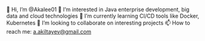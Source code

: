 👋 Hi, I’m @Akalee01
👀 I’m interested in Java enterprise development, big data and cloud technologies
🌱 I’m currently learning CI/CD tools like Docker, Kubernetes
💞️ I’m looking to collaborate on interesting projects 
📫 How to reach me: a.akiltayev@gmail.com

